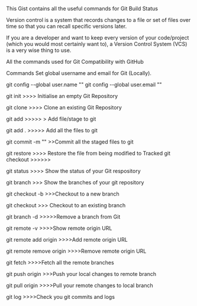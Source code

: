 This Gist contains all the useful commands for Git
Build Status

Version control is a system that records changes to a file or set of files over time so that you can recall specific versions later.

If you are a developer and want to keep every version of your code/project (which you would most certainly want to), a Version Control System (VCS) is a very wise thing to use.

All the commands used for Git
Compatibility with GitHub

Commands
Set global username and email for Git (Locally).

git config --global user.name "<your username>"
git config --global user.email "<your email>"


git init >>>>  Initialise an empty Git Repository
 
git clone <repository URL> >>>>  Clone an existing Git Repository

git add <filename> >>>>> >  Add file/stage to git

git add .  >>>>>  Add all the files to git

git commit -m "<your commit message>"   >>Commit all the staged files to git

git restore <filename>  >>>> Restore the file from being modified to Tracked
git checkout <filename>  >>>>>> 

git status >>>>  Show the status of your Git respository


git branch  >>> Show the branches of your git repository

git checkout -b <branch name>   >>>Checkout to a new branch



git checkout <branch name>  >>> Checkout to an existing branch

git branch -d <branch name>   >>>>>Remove a branch from Git

git remote -v >>>>Show remote origin URL


git remote add origin <your remote git URL>   >>>>Add remote origin URL


git remote remove origin   >>>>Remove remote origin URL

git fetch >>>>Fetch all the remote branches


git push origin <branch name>   >>>Push your local changes to remote branch

git pull origin <branch name> >>>>Pull your remote changes to local branch

git log   >>>>Check you git commits and logs
